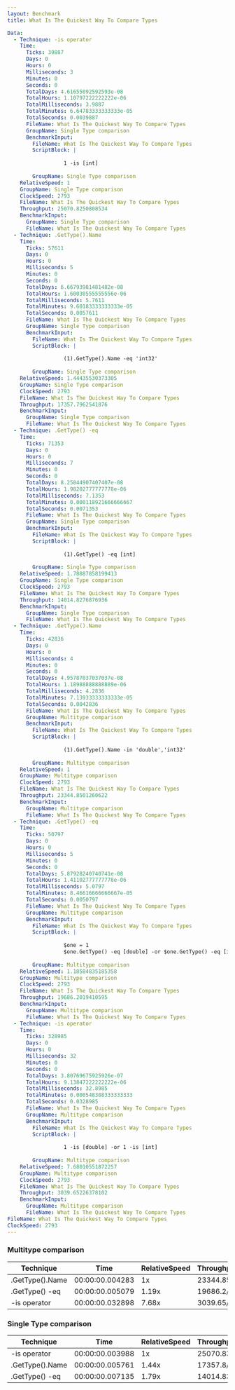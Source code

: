 ```yaml
---
layout: Benchmark
title: What Is The Quickest Way To Compare Types

Data: 
  - Technique: -is operator
    Time: 
      Ticks: 39887
      Days: 0
      Hours: 0
      Milliseconds: 3
      Minutes: 0
      Seconds: 0
      TotalDays: 4.61655092592593e-08
      TotalHours: 1.10797222222222e-06
      TotalMilliseconds: 3.9887
      TotalMinutes: 6.64783333333333e-05
      TotalSeconds: 0.0039887
      FileName: What Is The Quickest Way To Compare Types
      GroupName: Single Type comparison
      BenchmarkInput: 
        FileName: What Is The Quickest Way To Compare Types
        ScriptBlock: |
          
                  1 -is [int]
              
        GroupName: Single Type comparison
    RelativeSpeed: 1
    GroupName: Single Type comparison
    ClockSpeed: 2793
    FileName: What Is The Quickest Way To Compare Types
    Throughput: 25070.8250808534
    BenchmarkInput: 
      GroupName: Single Type comparison
      FileName: What Is The Quickest Way To Compare Types
  - Technique: .GetType().Name
    Time: 
      Ticks: 57611
      Days: 0
      Hours: 0
      Milliseconds: 5
      Minutes: 0
      Seconds: 0
      TotalDays: 6.66793981481482e-08
      TotalHours: 1.60030555555556e-06
      TotalMilliseconds: 5.7611
      TotalMinutes: 9.60183333333333e-05
      TotalSeconds: 0.0057611
      FileName: What Is The Quickest Way To Compare Types
      GroupName: Single Type comparison
      BenchmarkInput: 
        FileName: What Is The Quickest Way To Compare Types
        ScriptBlock: |
          
                  (1).GetType().Name -eq 'int32'
              
        GroupName: Single Type comparison
    RelativeSpeed: 1.44435530373305
    GroupName: Single Type comparison
    ClockSpeed: 2793
    FileName: What Is The Quickest Way To Compare Types
    Throughput: 17357.7962541876
    BenchmarkInput: 
      GroupName: Single Type comparison
      FileName: What Is The Quickest Way To Compare Types
  - Technique: .GetType() -eq
    Time: 
      Ticks: 71353
      Days: 0
      Hours: 0
      Milliseconds: 7
      Minutes: 0
      Seconds: 0
      TotalDays: 8.25844907407407e-08
      TotalHours: 1.98202777777778e-06
      TotalMilliseconds: 7.1353
      TotalMinutes: 0.000118921666666667
      TotalSeconds: 0.0071353
      FileName: What Is The Quickest Way To Compare Types
      GroupName: Single Type comparison
      BenchmarkInput: 
        FileName: What Is The Quickest Way To Compare Types
        ScriptBlock: |
                  
                  (1).GetType() -eq [int]
              
        GroupName: Single Type comparison
    RelativeSpeed: 1.78887858199413
    GroupName: Single Type comparison
    ClockSpeed: 2793
    FileName: What Is The Quickest Way To Compare Types
    Throughput: 14014.8276876936
    BenchmarkInput: 
      GroupName: Single Type comparison
      FileName: What Is The Quickest Way To Compare Types
  - Technique: .GetType().Name
    Time: 
      Ticks: 42836
      Days: 0
      Hours: 0
      Milliseconds: 4
      Minutes: 0
      Seconds: 0
      TotalDays: 4.95787037037037e-08
      TotalHours: 1.18988888888889e-06
      TotalMilliseconds: 4.2836
      TotalMinutes: 7.13933333333333e-05
      TotalSeconds: 0.0042836
      FileName: What Is The Quickest Way To Compare Types
      GroupName: Multitype comparison
      BenchmarkInput: 
        FileName: What Is The Quickest Way To Compare Types
        ScriptBlock: |
          
                  (1).GetType().Name -in 'double','int32'
              
        GroupName: Multitype comparison
    RelativeSpeed: 1
    GroupName: Multitype comparison
    ClockSpeed: 2793
    FileName: What Is The Quickest Way To Compare Types
    Throughput: 23344.8501260622
    BenchmarkInput: 
      GroupName: Multitype comparison
      FileName: What Is The Quickest Way To Compare Types
  - Technique: .GetType() -eq
    Time: 
      Ticks: 50797
      Days: 0
      Hours: 0
      Milliseconds: 5
      Minutes: 0
      Seconds: 0
      TotalDays: 5.87928240740741e-08
      TotalHours: 1.41102777777778e-06
      TotalMilliseconds: 5.0797
      TotalMinutes: 8.46616666666667e-05
      TotalSeconds: 0.0050797
      FileName: What Is The Quickest Way To Compare Types
      GroupName: Multitype comparison
      BenchmarkInput: 
        FileName: What Is The Quickest Way To Compare Types
        ScriptBlock: |
          
                  $one = 1
                  $one.GetType() -eq [double] -or $one.GetType() -eq [int]
              
        GroupName: Multitype comparison
    RelativeSpeed: 1.18584835185358
    GroupName: Multitype comparison
    ClockSpeed: 2793
    FileName: What Is The Quickest Way To Compare Types
    Throughput: 19686.2019410595
    BenchmarkInput: 
      GroupName: Multitype comparison
      FileName: What Is The Quickest Way To Compare Types
  - Technique: -is operator
    Time: 
      Ticks: 328985
      Days: 0
      Hours: 0
      Milliseconds: 32
      Minutes: 0
      Seconds: 0
      TotalDays: 3.80769675925926e-07
      TotalHours: 9.13847222222222e-06
      TotalMilliseconds: 32.8985
      TotalMinutes: 0.000548308333333333
      TotalSeconds: 0.0328985
      FileName: What Is The Quickest Way To Compare Types
      GroupName: Multitype comparison
      BenchmarkInput: 
        FileName: What Is The Quickest Way To Compare Types
        ScriptBlock: |
          
                  1 -is [double] -or 1 -is [int]
              
        GroupName: Multitype comparison
    RelativeSpeed: 7.68010551872257
    GroupName: Multitype comparison
    ClockSpeed: 2793
    FileName: What Is The Quickest Way To Compare Types
    Throughput: 3039.65226378102
    BenchmarkInput: 
      GroupName: Multitype comparison
      FileName: What Is The Quickest Way To Compare Types
FileName: What Is The Quickest Way To Compare Types
ClockSpeed: 2793
---
```



### Multitype comparison


|Technique      |Time           |RelativeSpeed|Throughput|
|---------------|---------------|-------------|----------|
|.GetType().Name|00:00:00.004283|1x           |23344.85/s|
|.GetType() -eq |00:00:00.005079|1.19x        |19686.2/s |
|-is operator   |00:00:00.032898|7.68x        |3039.65/s |


### Single Type comparison


|Technique      |Time           |RelativeSpeed|Throughput|
|---------------|---------------|-------------|----------|
|-is operator   |00:00:00.003988|1x           |25070.83/s|
|.GetType().Name|00:00:00.005761|1.44x        |17357.8/s |
|.GetType() -eq |00:00:00.007135|1.79x        |14014.83/s|
